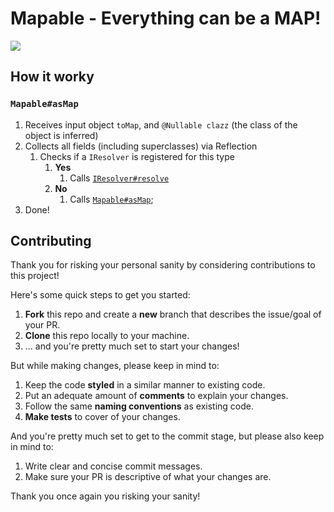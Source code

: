 # Mapable - Everything can be a MAP!
[![](https://jitpack.io/v/AndyNoob/Mapable.svg)](https://jitpack.io/#AndyNoob/Mapable)
## How it worky
### `Mapable#asMap`
1. Receives input object `toMap`, and `@Nullable clazz` (the class of the object is inferred)
2. Collects all fields (including superclasses) via Reflection
   1. Checks if a `IResolver` is registered for this type
      1. **Yes**
         1. Calls [`IResolver#resolve`](src/main/java/me/comfortable_andy/mapable/resolvers/IResolver.java)
      2. **No**
         1. Calls [`Mapable#asMap`](#mapableasmap);
3. Done!
## Contributing
Thank you for risking your personal sanity by considering contributions to this project!

Here's some quick steps to get you started:
1. **Fork** this repo and create a **new** branch that describes the issue/goal of your PR.
2. **Clone** this repo locally to your machine.
3. ... and you're pretty much set to start your changes!

But while making changes, please keep in mind to:
1. Keep the code **styled** in a similar manner to existing code.
2. Put an adequate amount of **comments** to explain your changes.
3. Follow the same **naming conventions** as existing code.
4. **Make tests** to cover of your changes.

And you're pretty much set to get to the commit stage, but please also keep in mind to:
1. Write clear and concise commit messages.
2. Make sure your PR is descriptive of what your changes are.

Thank you once again you risking your sanity!

